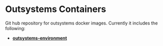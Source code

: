 # Outsystems Containers
Git hub repository for outsystems docker images. Currently it includes the following:

- __[outsystems-environment](outsystems-environment-with-sqlexp/)__
